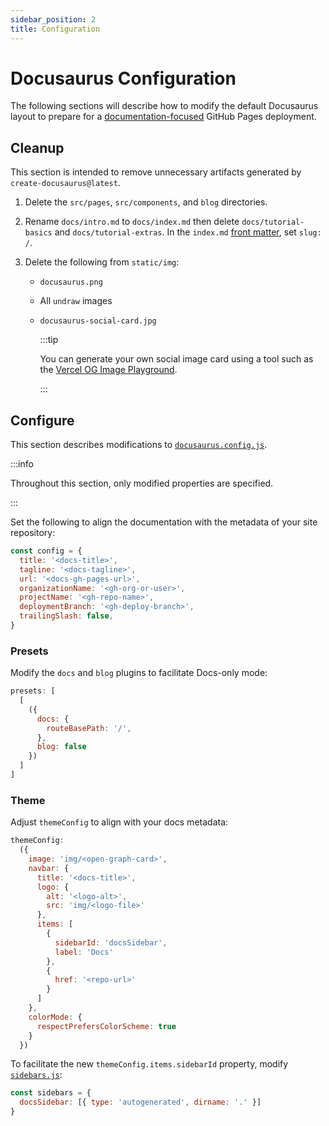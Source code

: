 ```yaml
---
sidebar_position: 2
title: Configuration
---
```


# Docusaurus Configuration

The following sections will describe how to modify the default Docusaurus layout to prepare for a [documentation-focused](https://docusaurus.io/docs/docs-introduction#docs-only-mode) GitHub Pages deployment.

## Cleanup

This section is intended to remove unnecessary artifacts generated by `create-docusaurus@latest`.

1. Delete  the `src/pages`, `src/components`, and `blog` directories.

2. Rename `docs/intro.md` to `docs/index.md` then delete `docs/tutorial-basics` and `docs/tutorial-extras`. In the `index.md` [front matter](https://docusaurus.io/docs/api/plugins/@docusaurus/plugin-content-docs#markdown-front-matter), set `slug: /`.

3. Delete the following from `static/img`:
    * `docusaurus.png`
    * All `undraw` images
    * `docusaurus-social-card.jpg`

      :::tip
      
      You can generate your own social image card using a tool such as the [Vercel OG Image Playground](https://og-playground.vercel.app/).

      :::

## Configure

This section describes modifications to [`docusaurus.config.js`](../docusaurus.config.js).

:::info

Throughout this section, only modified properties are specified.

:::

Set the following to align the documentation with the metadata of your site repository:

```js title="docusaurus.config.js"
const config = {
  title: '<docs-title>',
  tagline: '<docs-tagline>',
  url: '<docs-gh-pages-url>',
  organizationName: '<gh-org-or-user>',
  projectName: '<gh-repo-name>',
  deploymentBranch: '<gh-deploy-branch>',
  trailingSlash: false,
}
```

### Presets

Modify the `docs` and `blog` plugins to facilitate Docs-only mode:

```js title="docusaurus.config.js"
presets: [
  [
    ({
      docs: {
        routeBasePath: '/',
      },
      blog: false
    })
  ]
]
```

### Theme

Adjust `themeConfig` to align with your docs metadata:

```js title="docusaurus.config.js"
themeConfig:
  ({
    image: 'img/<open-graph-card>',
    navbar: {
      title: '<docs-title>',
      logo: {
        alt: '<logo-alt>',
        src: 'img/<logo-file>'
      },
      items: [
        {
          sidebarId: 'docsSidebar',
          label: 'Docs'
        },
        {
          href: '<repo-url>'
        }
      ]
    },
    colorMode: {
      respectPrefersColorScheme: true
    }
  })
```

To facilitate the new `themeConfig.items.sidebarId` property, modify [`sidebars.js`](../sidebars.js):

```js title="sidebars.js"
const sidebars = {
  docsSidebar: [{ type: 'autogenerated', dirname: '.' }]
}
```